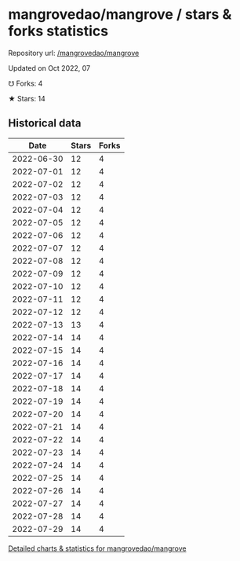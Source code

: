 # mangrovedao/mangrove / stars & forks statistics

Repository url: [/mangrovedao/mangrove](https://github.com/mangrovedao/mangrove)

Updated on Oct 2022, 07

☋ Forks: 4

★ Stars: 14

## Historical data
| Date | Stars | Forks |
|------|-------|-------|
| 2022-06-30 | 12 | 4 | 
| 2022-07-01 | 12 | 4 | 
| 2022-07-02 | 12 | 4 | 
| 2022-07-03 | 12 | 4 | 
| 2022-07-04 | 12 | 4 | 
| 2022-07-05 | 12 | 4 | 
| 2022-07-06 | 12 | 4 | 
| 2022-07-07 | 12 | 4 | 
| 2022-07-08 | 12 | 4 | 
| 2022-07-09 | 12 | 4 | 
| 2022-07-10 | 12 | 4 | 
| 2022-07-11 | 12 | 4 | 
| 2022-07-12 | 12 | 4 | 
| 2022-07-13 | 13 | 4 | 
| 2022-07-14 | 14 | 4 | 
| 2022-07-15 | 14 | 4 | 
| 2022-07-16 | 14 | 4 | 
| 2022-07-17 | 14 | 4 | 
| 2022-07-18 | 14 | 4 | 
| 2022-07-19 | 14 | 4 | 
| 2022-07-20 | 14 | 4 | 
| 2022-07-21 | 14 | 4 | 
| 2022-07-22 | 14 | 4 | 
| 2022-07-23 | 14 | 4 | 
| 2022-07-24 | 14 | 4 | 
| 2022-07-25 | 14 | 4 | 
| 2022-07-26 | 14 | 4 | 
| 2022-07-27 | 14 | 4 | 
| 2022-07-28 | 14 | 4 | 
| 2022-07-29 | 14 | 4 | 


[Detailed charts & statistics for mangrovedao/mangrove](https://reviewgithub.com/rep/mangrovedao/mangrove)
